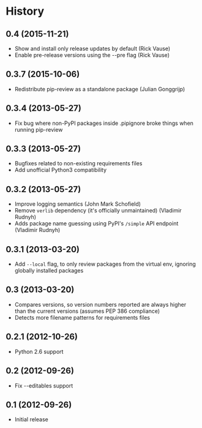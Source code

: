 History
=======

0.4 (2015-11-21)
----------------
   - Show and install only release updates by default (Rick Vause)
   - Enable pre-release versions using the --pre flag (Rick Vause)

0.3.7 (2015-10-06)
------------------
   - Redistribute pip-review as a standalone package (Julian Gonggrijp)

0.3.4 (2013-05-27)
------------------
   - Fix bug where non-PyPI packages inside .pipignore broke things when
   	 running pip-review

0.3.3 (2013-05-27)
------------------
   - Bugfixes related to non-existing requirements files
   - Add unofficial Python3 compatibility

0.3.2 (2013-05-27)
------------------
   - Improve logging semantics (John Mark Schofield)
   - Remove ``verlib`` dependency (it's officially unmaintained)
     (Vladimir Rudnyh)
   - Adds package name guessing using PyPI's ``/simple`` API endpoint
     (Vladimir Rudnyh)

0.3.1 (2013-03-20)
------------------
   - Add ``--local`` flag, to only review packages from the virtual env,
   	 ignoring globally installed packages

0.3 (2013-03-20)
----------------
   - Compares versions, so version numbers reported are always higher than the
   	 current versions (assumes PEP 386 compliance)
   - Detects more filename patterns for requirements files

0.2.1 (2012-10-26)
------------------
   - Python 2.6 support

0.2 (2012-09-26)
----------------
   - Fix --editables support

0.1 (2012-09-26)
----------------
   - Initial release

